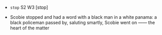 - `stop` S2 W3 [stɒp]



-  Scobie stopped and had a word with a black man in a white panama: a black policeman passed by, saluting smartly, Scobie went on —— the heart of the matter